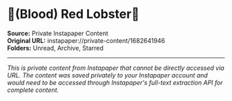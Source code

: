# 🦞(Blood) Red Lobster🦞

**Source:** Private Instapaper Content  
**Original URL:** instapaper://private-content/1682641946  
**Folders:** Unread, Archive, Starred  

---

*This is private content from Instapaper that cannot be directly accessed via URL. The content was saved privately to your Instapaper account and would need to be accessed through Instapaper's full-text extraction API for complete content.*